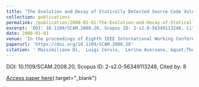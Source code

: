 ```yaml
---
title: "The Evolution and Decay of Statically Detected Source Code Vulnerabilities"
collection: publications
permalink: /publication/2008-01-01-The-Evolution-and-Decay-of-Statically-Detected-Source-Code-Vulnerabilities
excerpt: 'DOI: 10.1109/SCAM.2008.20, Scopus ID: 2-s2.0-56349113248, Cited by: 8'
date: 2008-01-01
venue: 'In the proceedings of Eighth IEEE International Working Conference on Source Code Analysis and Manipulation (SCAM 2008), 28-29 September 2008, Beijing, China'
paperurl: 'https://doi.org/10.1109/SCAM.2008.20'
citation: ' Massimiliano Di,  Luigi Cerulo,  Lerina Aversano, &quot;The Evolution and Decay of Statically Detected Source Code Vulnerabilities.&quot; In the proceedings of Eighth IEEE International Working Conference on Source Code Analysis and Manipulation (SCAM 2008), 28-29 September 2008, Beijing, China, 2008.'
---
```

DOI: 10.1109/SCAM.2008.20, Scopus ID: 2-s2.0-56349113248, Cited by: 8

[Access paper here](https://doi.org/10.1109/SCAM.2008.20){:target="_blank"}
